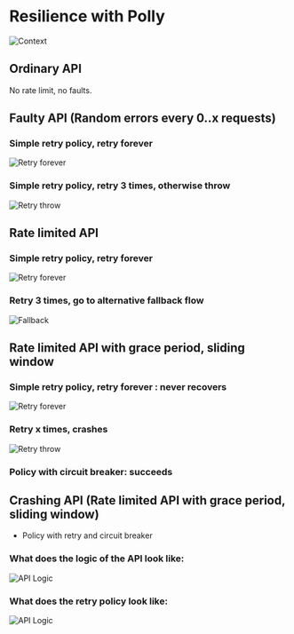 # Resilience with Polly

![Context](http://www.plantuml.com/plantuml/proxy?src=https://raw.githubusercontent.com/jacobduijzer/ResilienceWithPollyDemo/main/design/context.pu?token=GHSAT0AAAAAABNV6QMYF2TBW777YWLEET2YYQAZVOA)

## Ordinary API
No rate limit, no faults.

## Faulty API (Random errors every 0..x requests)

### Simple retry policy, retry forever

![Retry forever](http://www.plantuml.com/plantuml/proxy?src=https://raw.githubusercontent.com/jacobduijzer/ResilienceWithPollyDemo/main/design/retryforever.pu?token=GHSAT0AAAAAABNV6QMZZWJ35WVQXWC7CHL6YQAZUEA)

### Simple retry policy, retry 3 times, otherwise throw

![Retry throw](http://www.plantuml.com/plantuml/proxy?src=https://raw.githubusercontent.com/jacobduijzer/ResilienceWithPollyDemo/main/design/retrythrow.pu?token=GHSAT0AAAAAABNV6QMYVDN6ZX6PDGYEWELSYQAZV4Q)

## Rate limited API

### Simple retry policy, retry forever

![Retry forever](http://www.plantuml.com/plantuml/proxy?src=https://raw.githubusercontent.com/jacobduijzer/ResilienceWithPollyDemo/main/design/retryforever.pu?token=GHSAT0AAAAAABNV6QMZZWJ35WVQXWC7CHL6YQAZUEA)

### Retry 3 times, go to alternative fallback flow

![Fallback](http://www.plantuml.com/plantuml/proxy?src=https://raw.githubusercontent.com/jacobduijzer/ResilienceWithPollyDemo/main/design/retryfallback.pu?token=GHSAT0AAAAAABNV6QMZR6T7JNTW5JDD5WLUYQAZWSA)

## Rate limited API with grace period, sliding window

### Simple retry policy, retry forever : never recovers

![Retry forever](http://www.plantuml.com/plantuml/proxy?src=https://raw.githubusercontent.com/jacobduijzer/ResilienceWithPollyDemo/main/design/retryforever.pu?token=GHSAT0AAAAAABNV6QMZZWJ35WVQXWC7CHL6YQAZUEA)

### Retry x times, crashes

![Retry throw](http://www.plantuml.com/plantuml/proxy?src=https://raw.githubusercontent.com/jacobduijzer/ResilienceWithPollyDemo/main/design/retrythrow.pu?token=GHSAT0AAAAAABNV6QMYVDN6ZX6PDGYEWELSYQAZV4Q)

### Policy with circuit breaker: succeeds

## Crashing API (Rate limited API with grace period, sliding window)
* Policy with retry and circuit breaker

### What does the logic of the API look like:

![API Logic](http://www.plantuml.com/plantuml/proxy?src=https://raw.githubusercontent.com/jacobduijzer/ResilienceWithPollyDemo/main/design/ratelimit.pu?token=GHSAT0AAAAAABNV6QMYO43FJTR6B5O6GW5CYQAZXGQ)

### What does the retry policy look like:
![API Logic](http://www.plantuml.com/plantuml/proxy?src=https://raw.githubusercontent.com/jacobduijzer/ResilienceWithPollyDemo/main/design/circuitbreaker.pu?token=GHSAT0AAAAAABNV6QMZIPZOG56BZGP2NEG4YQAZXSA)
